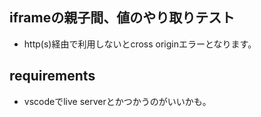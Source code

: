 ## iframeの親子間、値のやり取りテスト

* http(s)経由で利用しないとcross originエラーとなります。

## requirements

* vscodeでlive serverとかつかうのがいいかも。